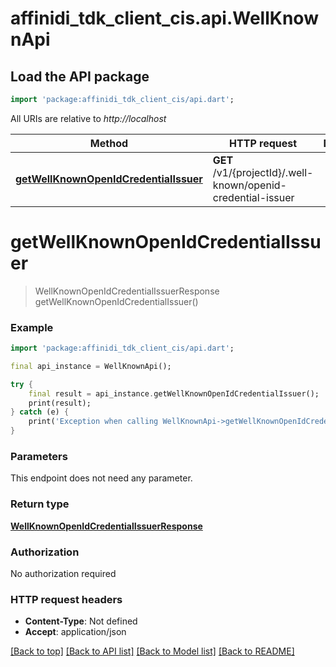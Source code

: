 # affinidi_tdk_client_cis.api.WellKnownApi

## Load the API package

```dart
import 'package:affinidi_tdk_client_cis/api.dart';
```

All URIs are relative to _http://localhost_

| Method                                                                                       | HTTP request                                                 | Description |
| -------------------------------------------------------------------------------------------- | ------------------------------------------------------------ | ----------- |
| [**getWellKnownOpenIdCredentialIssuer**](WellKnownApi.md#getwellknownopenidcredentialissuer) | **GET** /v1/{projectId}/.well-known/openid-credential-issuer |

# **getWellKnownOpenIdCredentialIssuer**

> WellKnownOpenIdCredentialIssuerResponse getWellKnownOpenIdCredentialIssuer()

### Example

```dart
import 'package:affinidi_tdk_client_cis/api.dart';

final api_instance = WellKnownApi();

try {
    final result = api_instance.getWellKnownOpenIdCredentialIssuer();
    print(result);
} catch (e) {
    print('Exception when calling WellKnownApi->getWellKnownOpenIdCredentialIssuer: $e\n');
}
```

### Parameters

This endpoint does not need any parameter.

### Return type

[**WellKnownOpenIdCredentialIssuerResponse**](WellKnownOpenIdCredentialIssuerResponse.md)

### Authorization

No authorization required

### HTTP request headers

- **Content-Type**: Not defined
- **Accept**: application/json

[[Back to top]](#) [[Back to API list]](../README.md#documentation-for-api-endpoints) [[Back to Model list]](../README.md#documentation-for-models) [[Back to README]](../README.md)
